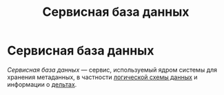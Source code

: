 ﻿---
layout: default
title: Сервисная база данных
nav_order: 9
parent: Основные понятия
grand_parent: Обзор понятий, компонентов и связей
has_children: false
has_toc: false
---

# Сервисная база данных

_Сервисная база данных_ — сервис, используемый ядром системы для хранения метаданных, 
в частности [логической схемы данных](../logical_schema/logical_schema.md) 
и информации о [дельтах](../delta/delta.md).